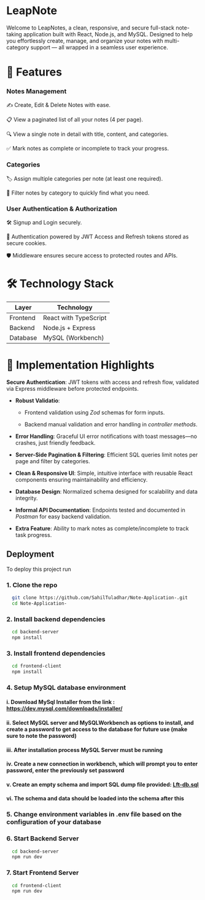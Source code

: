 
# LeapNote

Welcome to LeapNotes, a clean, responsive, and secure full-stack note-taking application built with React, Node.js, and MySQL. Designed to help you effortlessly create, manage, and organize your notes with multi-category support — all wrapped in a seamless user experience.

# 🚀 Features

### Notes Management

✍️ Create, Edit & Delete Notes with ease.

📋 View a paginated list of all your notes (4 per page).

🔍 View a single note in detail with title, content, and categories.

✅ Mark notes as complete or incomplete to track your progress.

### Categories

🏷️ Assign multiple categories per note (at least one required).

🔄 Filter notes by category to quickly find what you need.

### User Authentication & Authorization

🛠️ Signup and Login securely.

🔐 Authentication powered by JWT Access and Refresh tokens stored as secure cookies.

🛡️ Middleware ensures secure access to protected routes and APIs.

# 🛠️ Technology Stack
| Layer    | Technology            |
| -------- | --------------------- |
| Frontend | React with TypeScript |
| Backend  | Node.js + Express     |
| Database | MySQL (Workbench)     |


# 🔧 Implementation Highlights

**Secure Authentication**: JWT tokens with access and refresh flow, validated via Express middleware before protected endpoints.

- **Robust Validatio**:

    - Frontend validation using *Zod* schemas for form inputs.

    - Backend manual validation and error handling in *controller methods*.

- **Error Handling**: Graceful UI error notifications with toast messages—no crashes, just friendly feedback.

- **Server-Side Pagination & Filtering**: Efficient SQL queries limit notes per page and filter by categories.

- **Clean & Responsive UI**: Simple, intuitive interface with reusable React components ensuring maintainability and efficiency.

- **Database Design**: Normalized schema designed for scalability and data integrity.

- **Informal API Documentation**: Endpoints tested and documented in *Postman* for easy backend validation.

- **Extra Feature**: Ability to mark notes as complete/incomplete to track task progress.

## Deployment

To deploy this project run

### 1. Clone the repo

```bash
  git clone https://github.com/SahilTuladhar/Note-Application-.git
  cd Note-Application-
```

### 2. Install backend dependencies

```bash
  cd backend-server
  npm install
```

### 3. Install frontend dependencies

```bash
  cd frontend-client
  npm install
```

### 4. Setup MySQL database environment

 #### i. Download MySql Installer from the link :  https://dev.mysql.com/downloads/installer/

 #### ii. Select MySQL server and MySQLWorkbench as options to install, and create a password to get access to the database for future use (make sure to note the password)

 #### iii. After installation process MySQL Server must be running

 #### iv. Create a new connection in workbench, which will prompt you to enter password, enter the previously set password

 #### v. Create an empty schema and import SQL dump file provided: [Lft-db.sql](https://github.com/SahilTuladhar/Note-Application-/tree/main/sql-dump)

 #### vi. The schema and data should be loaded into the schema after this

### 5. Change environment variables in .env file based on the configuration of your database

### 6. Start Backend Server

```bash
  cd backend-server
  npm run dev
```

### 7. Start Frontend Server

```bash
  cd frontend-client
  npm run dev
```
